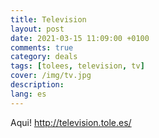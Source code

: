 ```yaml
---
title: Television
layout: post
date: 2021-03-15 11:09:00 +0100
comments: true
category: deals
tags: [tolees, television, tv]
cover: /img/tv.jpg
description:
lang: es
---
```


Aqui! <http://television.tole.es/>
